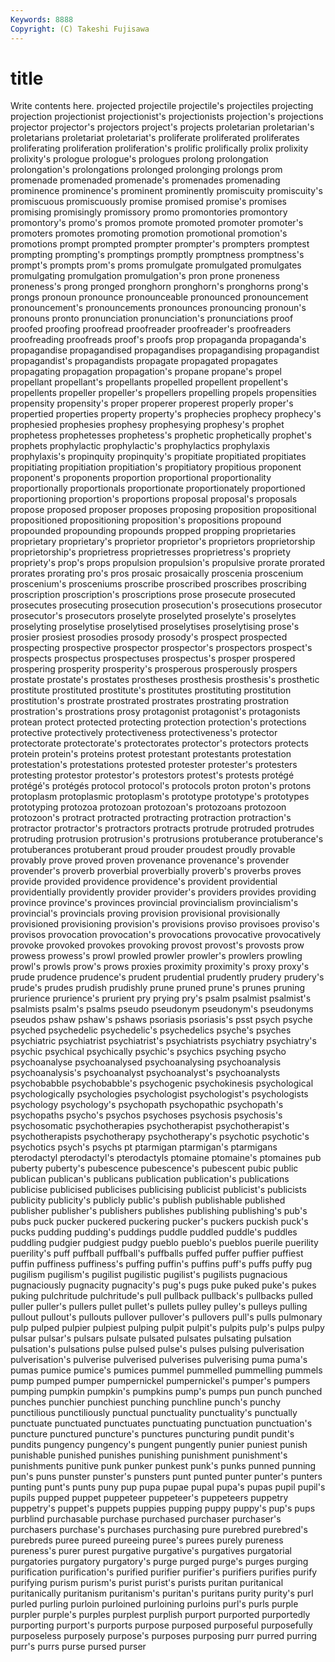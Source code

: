 ```yaml
---
Keywords: 8888 
Copyright: (C) Takeshi Fujisawa
---
```


# title

Write contents here.
projected projectile projectile's
projectiles projecting projection projectionist projectionist's projectionists projection's projections projector projector's
projectors project's projects proletarian proletarian's proletarians proletariat proletariat's proliferate proliferated
proliferates proliferating proliferation proliferation's prolific prolifically prolix prolixity prolixity's prologue
prologue's prologues prolong prolongation prolongation's prolongations prolonged prolonging prolongs prom
promenade promenaded promenade's promenades promenading prominence prominence's prominent prominently promiscuity
promiscuity's promiscuous promiscuously promise promised promise's promises promising promisingly promissory
promo promontories promontory promontory's promo's promos promote promoted promoter promoter's
promoters promotes promoting promotion promotional promotion's promotions prompt prompted prompter
prompter's prompters promptest prompting prompting's promptings promptly promptness promptness's prompt's
prompts prom's proms promulgate promulgated promulgates promulgating promulgation promulgation's pron
prone proneness proneness's prong pronged pronghorn pronghorn's pronghorns prong's prongs
pronoun pronounce pronounceable pronounced pronouncement pronouncement's pronouncements pronounces pronouncing pronoun's
pronouns pronto pronunciation pronunciation's pronunciations proof proofed proofing proofread proofreader
proofreader's proofreaders proofreading proofreads proof's proofs prop propaganda propaganda's propagandise
propagandised propagandises propagandising propagandist propagandist's propagandists propagate propagated propagates propagating
propagation propagation's propane propane's propel propellant propellant's propellants propelled propellent
propellent's propellents propeller propeller's propellers propelling propels propensities propensity propensity's
proper properer properest properly proper's propertied properties property property's prophecies
prophecy prophecy's prophesied prophesies prophesy prophesying prophesy's prophet prophetess prophetesses
prophetess's prophetic prophetically prophet's prophets prophylactic prophylactic's prophylactics prophylaxis prophylaxis's
propinquity propinquity's propitiate propitiated propitiates propitiating propitiation propitiation's propitiatory propitious
proponent proponent's proponents proportion proportional proportionality proportionally proportionals proportionate proportionately
proportioned proportioning proportion's proportions proposal proposal's proposals propose proposed proposer
proposes proposing proposition propositional propositioned propositioning proposition's propositions propound propounded
propounding propounds propped propping proprietaries proprietary proprietary's proprietor proprietor's proprietors
proprietorship proprietorship's proprietress proprietresses proprietress's propriety propriety's prop's props propulsion
propulsion's propulsive prorate prorated prorates prorating pro's pros prosaic prosaically
proscenia proscenium proscenium's prosceniums proscribe proscribed proscribes proscribing proscription proscription's
proscriptions prose prosecute prosecuted prosecutes prosecuting prosecution prosecution's prosecutions prosecutor
prosecutor's prosecutors proselyte proselyted proselyte's proselytes proselyting proselytise proselytised proselytises
proselytising prose's prosier prosiest prosodies prosody prosody's prospect prospected prospecting
prospective prospector prospector's prospectors prospect's prospects prospectus prospectuses prospectus's prosper
prospered prospering prosperity prosperity's prosperous prosperously prospers prostate prostate's prostates
prostheses prosthesis prosthesis's prosthetic prostitute prostituted prostitute's prostitutes prostituting prostitution
prostitution's prostrate prostrated prostrates prostrating prostration prostration's prostrations prosy protagonist
protagonist's protagonists protean protect protected protecting protection protection's protections protective
protectively protectiveness protectiveness's protector protectorate protectorate's protectorates protector's protectors protects
protein protein's proteins protest protestant protestants protestation protestation's protestations protested
protester protester's protesters protesting protestor protestor's protestors protest's protests protégé
protégé's protégés protocol protocol's protocols proton proton's protons protoplasm protoplasmic
protoplasm's prototype prototype's prototypes prototyping protozoa protozoan protozoan's protozoans protozoon
protozoon's protract protracted protracting protraction protraction's protractor protractor's protractors protracts
protrude protruded protrudes protruding protrusion protrusion's protrusions protuberance protuberance's protuberances
protuberant proud prouder proudest proudly provable provably prove proved proven
provenance provenance's provender provender's proverb proverbial proverbially proverb's proverbs proves
provide provided providence providence's provident providential providentially providently provider provider's
providers provides providing province province's provinces provincial provincialism provincialism's provincial's
provincials proving provision provisional provisionally provisioned provisioning provision's provisions proviso
provisoes proviso's provisos provocation provocation's provocations provocative provocatively provoke provoked
provokes provoking provost provost's provosts prow prowess prowess's prowl prowled
prowler prowler's prowlers prowling prowl's prowls prow's prows proxies proximity
proximity's proxy proxy's prude prudence prudence's prudent prudential prudently prudery
prudery's prude's prudes prudish prudishly prune pruned prune's prunes pruning
prurience prurience's prurient pry prying pry's psalm psalmist psalmist's psalmists
psalm's psalms pseudo pseudonym pseudonym's pseudonyms pseudos pshaw pshaw's pshaws
psoriasis psoriasis's psst psych psyche psyched psychedelic psychedelic's psychedelics psyche's
psyches psychiatric psychiatrist psychiatrist's psychiatrists psychiatry psychiatry's psychic psychical psychically
psychic's psychics psyching psycho psychoanalyse psychoanalysed psychoanalysing psychoanalysis psychoanalysis's psychoanalyst
psychoanalyst's psychoanalysts psychobabble psychobabble's psychogenic psychokinesis psychological psychologically psychologies psychologist
psychologist's psychologists psychology psychology's psychopath psychopathic psychopath's psychopaths psycho's psychos
psychoses psychosis psychosis's psychosomatic psychotherapies psychotherapist psychotherapist's psychotherapists psychotherapy psychotherapy's
psychotic psychotic's psychotics psych's psychs pt ptarmigan ptarmigan's ptarmigans pterodactyl
pterodactyl's pterodactyls ptomaine ptomaine's ptomaines pub puberty puberty's pubescence pubescence's
pubescent pubic public publican publican's publicans publication publication's publications publicise
publicised publicises publicising publicist publicist's publicists publicity publicity's publicly public's
publish publishable published publisher publisher's publishers publishes publishing publishing's pub's
pubs puck pucker puckered puckering pucker's puckers puckish puck's pucks
pudding pudding's puddings puddle puddled puddle's puddles puddling pudgier pudgiest
pudgy pueblo pueblo's pueblos puerile puerility puerility's puff puffball puffball's
puffballs puffed puffer puffier puffiest puffin puffiness puffiness's puffing puffin's
puffins puff's puffs puffy pug pugilism pugilism's pugilist pugilistic pugilist's
pugilists pugnacious pugnaciously pugnacity pugnacity's pug's pugs puke puked puke's
pukes puking pulchritude pulchritude's pull pullback pullback's pullbacks pulled puller
puller's pullers pullet pullet's pullets pulley pulley's pulleys pulling pullout
pullout's pullouts pullover pullover's pullovers pull's pulls pulmonary pulp pulped
pulpier pulpiest pulping pulpit pulpit's pulpits pulp's pulps pulpy pulsar
pulsar's pulsars pulsate pulsated pulsates pulsating pulsation pulsation's pulsations pulse
pulsed pulse's pulses pulsing pulverisation pulverisation's pulverise pulverised pulverises pulverising
puma puma's pumas pumice pumice's pumices pummel pummelled pummelling pummels
pump pumped pumper pumpernickel pumpernickel's pumper's pumpers pumping pumpkin pumpkin's
pumpkins pump's pumps pun punch punched punches punchier punchiest punching
punchline punch's punchy punctilious punctiliously punctual punctuality punctuality's punctually punctuate
punctuated punctuates punctuating punctuation punctuation's puncture punctured puncture's punctures puncturing
pundit pundit's pundits pungency pungency's pungent pungently punier puniest punish
punishable punished punishes punishing punishment punishment's punishments punitive punk punker
punkest punk's punks punned punning pun's puns punster punster's punsters
punt punted punter punter's punters punting punt's punts puny pup
pupa pupae pupal pupa's pupas pupil pupil's pupils pupped puppet
puppeteer puppeteer's puppeteers puppetry puppetry's puppet's puppets puppies pupping puppy
puppy's pup's pups purblind purchasable purchase purchased purchaser purchaser's purchasers
purchase's purchases purchasing pure purebred purebred's purebreds puree pureed pureeing
puree's purees purely pureness pureness's purer purest purgative purgative's purgatives
purgatorial purgatories purgatory purgatory's purge purged purge's purges purging purification
purification's purified purifier purifier's purifiers purifies purify purifying purism purism's
purist purist's purists puritan puritanical puritanically puritanism puritanism's puritan's puritans
purity purity's purl purled purling purloin purloined purloining purloins purl's
purls purple purpler purple's purples purplest purplish purport purported purportedly
purporting purport's purports purpose purposed purposeful purposefully purposeless purposely purpose's
purposes purposing purr purred purring purr's purrs purse pursed purser
